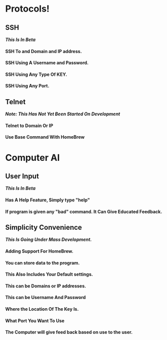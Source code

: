 # Protocols!

## SSH

***This Is In Beta***
####  SSH To and Domain and IP address.
####  SSH Using A Username and Password.
####  SSH Using Any Type Of KEY.
####  SSH Using Any Port.

## Telnet

***Note: This Has Not Yet Been Started On Development***
####  Telnet to Domain Or IP
####  Use Base Command With HomeBrew

# Computer AI

## User Input
***This Is In Beta***
####  Has A Help Feature, Simply type "help" 
####  If program is given any "bad" command. It Can Give Educated Feedback.

## Simplicity Convenience
***This Is Going Under Mass Development.***

#### Adding Support For HomeBrew.
####  You can store data to the program.
####  This Also Includes Your Default settings.
####  This can be Domains or IP addresses.
####  This can be Username And Password
####  Where the Location Of The Key Is.
####  What Port You Want To Use
####  The Computer will give feed back based on use to the user.


